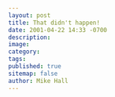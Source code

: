```yaml
---
layout: post
title: That didn't happen!
date: 2001-04-22 14:33 -0700
description:
image:
category:
tags:
published: true
sitemap: false
author: Mike Hall
---
```

